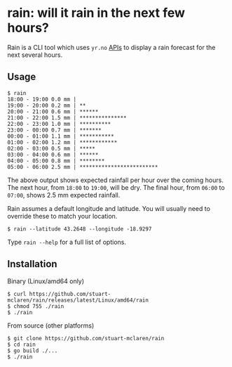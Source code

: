 # rain: will it rain in the next few hours?

Rain is a CLI tool which uses  `yr.no` [APIs](http://om.yr.no/verdata/free-weather-data/) to display a rain forecast for the next several hours.

## Usage

```
$ rain
18:00 - 19:00 0.0 mm |
19:00 - 20:00 0.2 mm | **
20:00 - 21:00 0.6 mm | ******
21:00 - 22:00 1.5 mm | ***************
22:00 - 23:00 1.0 mm | **********
23:00 - 00:00 0.7 mm | *******
00:00 - 01:00 1.1 mm | ***********
01:00 - 02:00 1.2 mm | ************
02:00 - 03:00 0.5 mm | *****
03:00 - 04:00 0.6 mm | ******
04:00 - 05:00 0.8 mm | ********
05:00 - 06:00 2.5 mm | *************************
```

The above output shows expected rainfall per hour over the coming hours. The next hour, from `18:00` to `19:00`, will be dry. The final hour, from `06:00` to `07:00`, shows 2.5 mm expected rainfall.

Rain assumes a default longitude and latitude. You will usually need to override these to match your location.

```
$ rain --latitude 43.2648 --longitude -18.9297
```

Type `rain --help` for a full list of options.

## Installation

Binary (Linux/amd64 only)

```
$ curl https://github.com/stuart-mclaren/rain/releases/latest/Linux/amd64/rain
$ chmod 755 ./rain
$ ./rain
```

From source (other platforms)

```
$ git clone https://github.com/stuart-mclaren/rain
$ cd rain
$ go build ./...
$ ./rain
```
